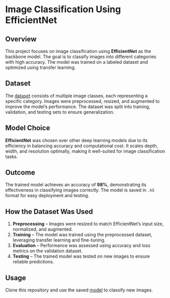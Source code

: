 # Image Classification Using EfficientNet

## Overview
This project focuses on image classification using **EfficientNet** as the backbone model. The goal is to classify images into different categories with high accuracy. The model was trained on a labeled dataset and optimized using transfer learning.

## Dataset
The [dataset](https://www.kaggle.com/datasets/obulisainaren/multi-cancer/data) consists of multiple image classes, each representing a specific category. Images were preprocessed, resized, and augmented to improve the model’s performance. The dataset was split into training, validation, and testing sets to ensure generalization.

## Model Choice
**EfficientNet** was chosen over other deep learning models due to its efficiency in balancing accuracy and computational cost. It scales depth, width, and resolution optimally, making it well-suited for image classification tasks.

## Outcome
The trained model achieves an accuracy of **98%**, demonstrating its effectiveness in classifying images correctly. The model is saved in `.h5` format for easy deployment and testing.

## How the Dataset Was Used
1. **Preprocessing** – Images were resized to match EfficientNet’s input size, normalized, and augmented.
2. **Training** – The model was trained using the preprocessed dataset, leveraging transfer learning and fine-tuning.
3. **Evaluation** – Performance was assessed using accuracy and loss metrics on the validation dataset.
4. **Testing** – The trained model was tested on new images to ensure reliable predictions.

## Usage
Clone this repository and use the saved [model](https://drive.google.com/file/d/10MSXkQzSOShPfPllGcMxT90aSTc9db54/view?usp=sharing) to classify new images.

